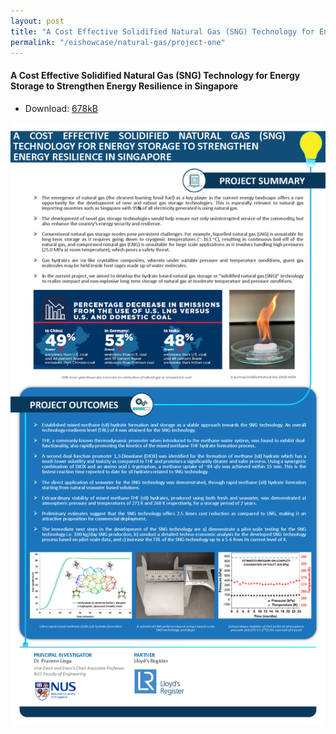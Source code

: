 ```yaml
---
layout: post
title: "A Cost Effective Solidified Natural Gas (SNG) Technology for Energy Storage to Strengthen Energy Resilience in Singapore"
permalink: "/eishowcase/natural-gas/project-one"
---
```

#### A Cost Effective Solidified Natural Gas (SNG) Technology for Energy Storage to Strengthen Energy Resilience in Singapore
* Download: [678kB](/files/showcase/natural_gas_07.pdf)

![A Cost Effective Solidified Natural Gas (SNG) Technology For Energy Storage to Strengthen Energy Resilience in Singapore](/images/showcase/natural_gas_07.png)

